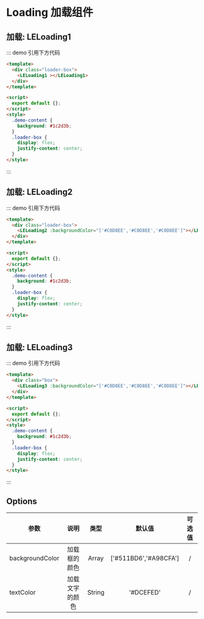 # Loading 加载组件

<!-- 当选项过多时，使用下拉菜单展示并选择内容。 -->

## 加载: LELoading1

::: demo 引用下方代码

```html
<template>
  <div class="loader-box">
    <LELoading1 ></LELoading1>
  </div>
</template>

<script>
  export default {};
</script>
<style>
  .demo-content {
    background: #1c2d3b;
  }
  .loader-box {
    display: flex;
    justify-content: center;
  }
</style>
```

:::

## 加载: LELoading2

::: demo 引用下方代码

```html
<template>
  <div class="loader-box">
    <LELoading2 :backgroundColor="['#C0D8EE','#C0D8EE','#C0D8EE']"></LELoading2>
  </div>
</template>

<script>
  export default {};
</script>
<style>
  .demo-content {
    background: #1c2d3b;
  }
  .loader-box {
    display: flex;
    justify-content: center;
  }
</style>
```

:::

## 加载: LELoading3

::: demo 引用下方代码

```html
<template>
  <div class="box">
    <LELoading3 :backgroundColor="['#C0D8EE','#C0D8EE','#C0D8EE']"></LELoading3>
  </div>
</template>

<script>
  export default {};
</script>
<style>
  .demo-content {
    background: #1c2d3b;
  }
  .loader-box {
    display: flex;
    justify-content: center;
  }
</style>
```

:::

## Options

| 参数            |      说明      |  类型  |        默认值         | 可选值 |
| --------------- | :------------: | :----: | :-------------------: | :---: |
| backgroundColor |  加载框的颜色  | Array  | ['#511BD6','#A98CFA']  |  / |
| textColor       | 加载文字的颜色 | String |       '#DCEFED'        |  / |
